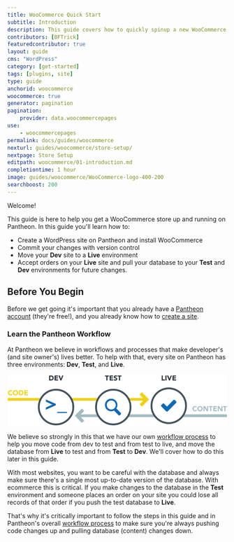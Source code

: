 ```yaml
---
title: WooCommerce Quick Start
subtitle: Introduction
description: This guide covers how to quickly spinup a new WooCommerce site on Pantheon.
contributors: [BFTrick]
featuredcontributor: true
layout: guide
cms: "WordPress"
category: [get-started]
tags: [plugins, site]
type: guide
anchorid: woocommerce
woocommerce: true
generator: pagination
pagination:
    provider: data.woocommercepages
use:
    - woocommercepages
permalink: docs/guides/woocommerce
nexturl: guides/woocommerce/store-setup/
nextpage: Store Setup
editpath: woocommerce/01-introduction.md
completiontime: 1 hour
image: guides/woocommerce/WooCommerce-logo-400-200
searchboost: 200
---
```

Welcome!

This guide is here to help you get a WooCommerce store up and running on Pantheon. In this guide you'll learn how to:

* Create a WordPress site on Pantheon and install WooCommerce
* Commit your changes with version control
* Move your **<span class="glyphicons glyphicons-wrench"></span> Dev** site to a **<span class="glyphicons glyphicons-cardio"></span> Live** environment
* Accept orders on your **<span class="glyphicons glyphicons-cardio"></span> Live** site and pull your database to your **<span class="glyphicons glyphicons-equalizer"></span> Test** and **<span class="glyphicons glyphicons-wrench"></span> Dev** environments for future changes.

## Before You Begin
Before we get going it's important that you already have a [Pantheon account](https://pantheon.io/register) (they're free!), and you already know how to [create a site](/guides/quickstart/create-new-site).

### Learn the Pantheon Workflow
At Pantheon we believe in workflows and processes that make developer's (and site owner's) lives better. To help with that, every site on Pantheon has three environments: **<span class="glyphicons glyphicons-wrench"></span> Dev**, **<span class="glyphicons glyphicons-equalizer"></span> Test**, and **<span class="glyphicons glyphicons-cardio"></span> Live**.

![Pantheon workflow](../../../images/guides/woocommerce/00-pantheon-workflow.png)

We believe so strongly in this that we have our own [workflow process](/pantheon-workflow) to help you move code from dev to test and from test to live, and move the database from **<span class="glyphicons glyphicons-cardio"></span> Live** to test and from **<span class="glyphicons glyphicons-equalizer"></span> Test** to **<span class="glyphicons glyphicons-wrench"></span> Dev**. We'll cover how to do this later in this guide.

With most websites, you want to be careful with the database and always make sure there's a single most up-to-date version of the database. With ecommerce this is critical. If you make changes to the database in the **<span class="glyphicons glyphicons-equalizer"></span> Test** environment and someone places an order on your site you could lose all records of that order if you push the test database to **<span class="glyphicons glyphicons-cardio"></span> Live**.

That's why it's critically important to follow the steps in this guide and in Pantheon's overall [workflow process](/pantheon-workflow) to make sure you're always pushing code changes up and pulling database (content) changes down.
